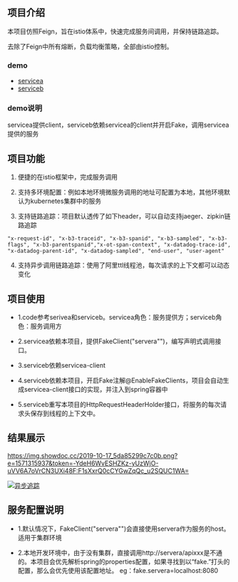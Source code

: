 ## 项目介绍
本项目仿照Feign，旨在istio体系中，快速完成服务间调用，并保持链路追踪。

去除了Feign中所有熔断，负载均衡策略，全部由istio控制。
### demo

- [servicea](https://github.com/ring1012/servicea.git)
- [serviceb](https://github.com/ring1012/serviceb.git) 


### demo说明
  servicea提供client，serviceb依赖servicea的client并开启Fake，调用servicea提供的服务


## 项目功能

1. 便捷的在istio框架中，完成服务调用

2. 支持多环境配置：例如本地环境微服务调用的地址可配置为本地，其他环境默认为kubernetes集群中的服务

3. 支持链路追踪：项目默认透传了如下header，可以自动支持jaeger、zipkin链路追踪
```$xslt
"x-request-id", "x-b3-traceid", "x-b3-spanid", "x-b3-sampled", "x-b3-flags", "x-b3-parentspanid","x-ot-span-context", "x-datadog-trace-id", "x-datadog-parent-id", "x-datadog-sampled", "end-user", "user-agent"

```

4. 支持异步调用链路追踪：使用了阿里ttl线程池，每次请求的上下文都可以动态变化

## 项目使用

* 1.code参考serivea和serviceb。servicea角色：服务提供方；serviceb角色：服务调用方

* 2.servicea依赖本项目，提供FakeClient("servera"")，编写声明式调用接口。

* 3.serviceb依赖servicea-client

* 4.serviceb依赖本项目，开启Fake注解@EnableFakeClients，项目会自动生成servicea-client接口的实现，并注入到spring容器中

* 5.serviceb重写本项目的HttpRequestHeaderHolder接口，将服务的每次请求头保存到线程的上下文中。

## 结果展示
https://img.showdoc.cc/2019-10-17_5da85299c7c0b.png?e=1571315937&token=-YdeH6WvESHZKz-yUzWjO-uVV6A7oVrCN3UXi48F:F1sXxrQ0cCYGwZqQc_u2SQUC1WA=

[![异步追踪](https://img.showdoc.cc/2019-10-17_5da85299c7c0b.png?e=1571315937&token=-YdeH6WvESHZKz-yUzWjO-uVV6A7oVrCN3UXi48F:F1sXxrQ0cCYGwZqQc_u2SQUC1WA=?showdoc=.jpg)](https://img.showdoc.cc/2019-10-17_5da85299c7c0b.png?e=1571315937&token=-YdeH6WvESHZKz-yUzWjO-uVV6A7oVrCN3UXi48F:F1sXxrQ0cCYGwZqQc_u2SQUC1WA=)

## 服务配置说明

* 1.默认情况下，FakeClient("servera"")会直接使用servera作为服务的host。适用于集群环境

* 2.本地开发环境中，由于没有集群，直接调用http://servera/apixxx是不通的。本项目会优先解析spring的properties配置，如果寻找到以“fake.”打头的配置，那么会优先使用该配置地址。
  eg：fake.servera=localhost:8080 

